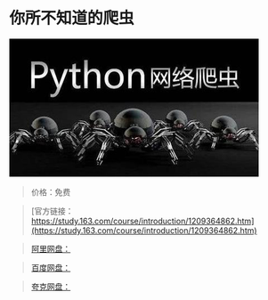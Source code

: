 # 你所不知道的爬虫

![img](../../../assets/study163/free/282cd093825946c59e91890d0cd32941.jpg)

> 价格：免费

> [官方链接：https://study.163.com/course/introduction/1209364862.htm](https://study.163.com/course/introduction/1209364862.htm)

> [阿里网盘：]()

> [百度网盘：]()

> [夸克网盘：]()
